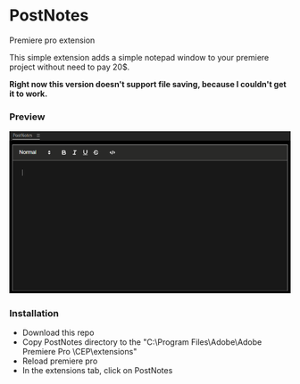 # PostNotes
Premiere pro extension

This simple extension adds a simple notepad window to your premiere project without need to pay 20$.

**Right now this version doesn't support file saving, because I couldn't get it to work.**

### Preview
<img src="screenshots/preview.png">

### Installation
- Download this repo
- Copy PostNotes directory to the "C:\Program Files\Adobe\Adobe Premiere Pro <your-version>\CEP\extensions"
- Reload premiere pro
- In the extensions tab, click on PostNotes 
